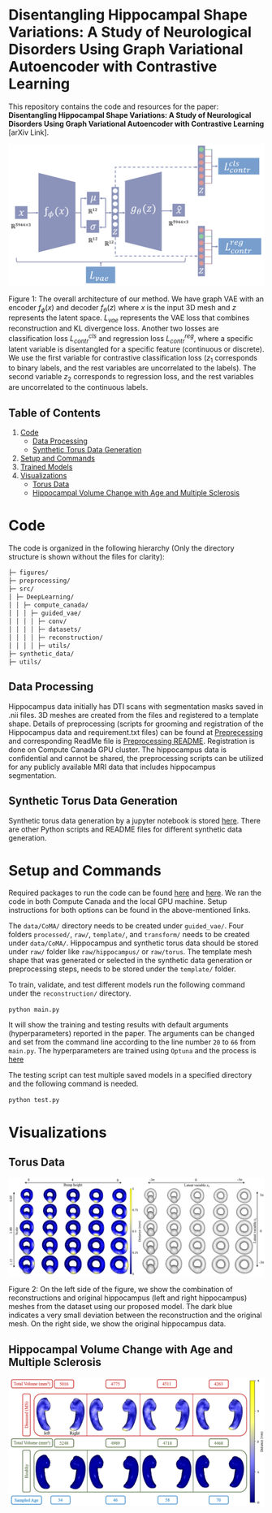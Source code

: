 # Disentangling Hippocampal Shape Variations: A Study of Neurological Disorders Using Graph Variational Autoencoder with Contrastive Learning

This repository contains the code and resources for the paper: **Disentangling Hippocampal Shape Variations: A Study of Neurological Disorders Using Graph Variational Autoencoder with Contrastive Learning** [arXiv Link].

![overall_architecture_update.png](https://github.com/Jakaria08/Explaining_Shape_Variability/blob/master/figures/overall_architecture_update.png)

Figure 1: The overall architecture of our method. We have graph VAE with an encoder $f_\phi(x)$ and decoder $f_\theta(z)$ where $x$ is the input 3D mesh and $z$ represents the latent space. $L_{vae}$ represents the VAE loss that combines reconstruction and KL divergence loss. Another two losses are classification loss $L_{contr}^{cls}$ and regression loss $L_{contr}^{reg}$, where a specific latent variable is disentangled for a specific feature (continuous or discrete). We use the first variable for contrastive classification loss ($z_{1}$ corresponds to binary labels, and the rest variables are uncorrelated to the labels). The second variable $z_{2}$ corresponds to regression loss, and the rest variables are uncorrelated to the continuous labels. 

## Table of Contents

1. [Code](#code)
    - [Data Processing](#data-processing)
    - [Synthetic Torus Data Generation](#synthetic-torus-data-generation)
2. [Setup and Commands](#setup-and-commands)
3. [Trained Models](#trained-models)
4. [Visualizations](#visualizations)
   - [Torus Data](#torus-data)
   - [Hippocampal Volume Change with Age and Multiple Sclerosis](#hippocampal-volume-change-with-age-and-multiple-sclerosis)

# Code

The code is organized in the following hierarchy (Only the directory structure is shown without the files for clarity):

```Explaining_Shape_Variability/
├─ figures/
├─ preprocessing/
├─ src/
│ ├─ DeepLearning/
│ │ ├─ compute_canada/
│ │ │ ├─ guided_vae/
│ │ │ │ ├─ conv/
│ │ │ │ ├─ datasets/
│ │ │ │ ├─ reconstruction/
│ │ │ │ ├─ utils/
├─ synthetic_data/
├─ utils/
```

## Data Processing

Hippocampus data initially has DTI scans with segmentation masks saved in .nii files. 3D meshes are created from the files and registered to a template shape. Details of preprocessing (scripts for grooming and registration of the Hippocampus data and requirement.txt files) can be found at [Preprecessing](https://github.com/Jakaria08/Explaining_Shape_Variability/tree/master/preprocessing) and corresponding ReadMe file is [Preprocessing README](https://github.com/Jakaria08/Explaining_Shape_Variability/tree/master/preprocessing#readme). Registration is done on Compute Canada GPU cluster. The hippocampus data is confidential and cannot be shared, the preprocessing scripts can be utilized for any publicly available MRI data that includes hippocampus segmentation.

## Synthetic Torus Data Generation

Synthetic torus data generation by a jupyter notebook is stored [here](https://github.com/Jakaria08/Explaining_Shape_Variability/tree/master/synthetic_data). There are other Python scripts and README files for different synthetic data generation.

# Setup and Commands

Required packages to run the code can be found [here](https://github.com/Jakaria08/Explaining_Shape_Variability/tree/master/src/DeepLearning/compute_canada) and [here](https://github.com/Jakaria08/Explaining_Shape_Variability/tree/master/src/DeepLearning). We ran the code in both Compute Canada and the local GPU machine. Setup instructions for both options can be found in the above-mentioned links.

The `data/CoMA/` directory needs to be created under `guided_vae/`. Four folders `processed/`, `raw/`, `template/`, and `transform/` needs to be created under `data/CoMA/`. Hippocampus and synthetic torus data should be stored under `raw/` folder like `raw/hippocampus/` or `raw/torus`. The template mesh shape that was generated or selected in the synthetic data generation or preprocessing steps, needs to be stored under the `template/` folder.

To train, validate, and test different models run the following command under the `reconstruction/` directory.

`python main.py`

It will show the training and testing results with default arguments (hyperparameters) reported in the paper. The arguments can be changed and set from the command line according to the line number `20` to `66` from `main.py`. The hyperparameters are trained using `Optuna` and the process is [here](https://github.com/Jakaria08/Explaining_Shape_Variability/blob/test2inhib_test_contrastive_inhibition/src/DeepLearning/compute_canada/guided_vae/reconstruction/main.py#L148)

The testing script can test multiple saved models in a specified directory and the following command is needed.

`python test.py`

# Visualizations
## Torus Data
![total_vis.png](https://github.com/Jakaria08/Explaining_Shape_Variability/blob/master/figures/total_vis.png)

Figure 2: On the left side of the figure, we show the combination of reconstructions and original hippocampus (left and right hippocampus) meshes from the dataset using our proposed model. The dark blue indicates a very small deviation between the reconstruction and the original mesh. On the right side, we show the original hippocampus data.

## Hippocampal Volume Change with Age and Multiple Sclerosis
![MS_range_vol_corrected.png](https://github.com/Jakaria08/Explaining_Shape_Variability/blob/master/figures/MS_range_vol_corrected.png)
